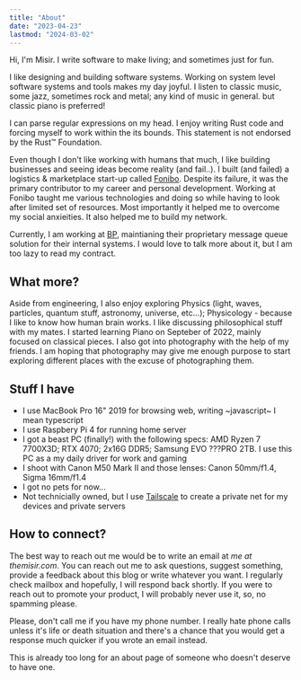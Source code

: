 ```yaml
---
title: "About"
date: "2023-04-23"
lastmod: "2024-03-02"
---
```


Hi, I'm Misir. I write software to make living; and sometimes just for fun.

I like designing and building software systems. Working on system level software systems and tools makes my day joyful. I listen to classic music, some jazz, sometimes rock and metal; any kind of music in general. but classic piano is preferred!

I can parse regular expressions on my head. I enjoy writing Rust code and forcing myself to work within the its bounds. This statement is not endorsed by the Rust™ Foundation.

Even though I don't like working with humans that much, I like building businesses and seeing ideas become reality (and fail..). I built (and failed) a logistics & marketplace start-up called [Fonibo](https://fonibo.com). Despite its failure, it was the primary contributor to my career and personal development. Working at Fonibo taught me various technologies and doing so while having to look after limited set of resources. Most importantly it helped me to overcome my social anxieities. It also helped me to build my network.

Currently, I am working at [BP](https://bp.com), maintianing their proprietary message queue solution for their internal systems. I would love to talk more about it, but I am too lazy to read my contract.

## What more?

Aside from engineering, I also enjoy exploring Physics (light, waves, particles, quantum stuff, astronomy, universe, etc...); Physicology - because I like to know how human brain works. I like discussing philosophical stuff with my mates. I started learning Piano on Septeber of 2022, mainly focused on classical pieces. I also got into photography with the help of my friends. I am hoping that photography may give me enough purpose to start exploring different places with the excuse of photographing them.

## Stuff I have

- I use MacBook Pro 16" 2019 for browsing web, writing ~javascript~ I mean typescript
- I use Raspbery Pi 4 for running home server
- I got a beast PC (finally!) with the following specs: AMD Ryzen 7 7700X3D; RTX 4070; 2x16G DDR5; Samsung EVO ???PRO 2TB. I use this PC as a my daily driver for work and gaming
- I shoot with Canon M50 Mark II and those lenses: Canon 50mm/f1.4, Sigma 16mm/f1.4
- I got no pets for now...
- Not technicially owned, but I use [Tailscale](https://tailscale.com) to create a private net for my devices and private servers

## How to connect?

The best way to reach out me would be to write an email at _me at themisir.com_. You can reach out me to ask questions, suggest something, provide a feedback about this blog or write whatever you want. I regularly check mailbox and hopefully, I will respond back shortly. If you were to reach out to promote your product, I will probably never use it, so, no spamming please.

Please, don't call me if you have my phone number. I really hate phone calls unless it's life or death situation and there's a chance that you would get a response much quicker if you wrote an email instead.

This is already too long for an about page of someone who doesn't deserve to have one.
